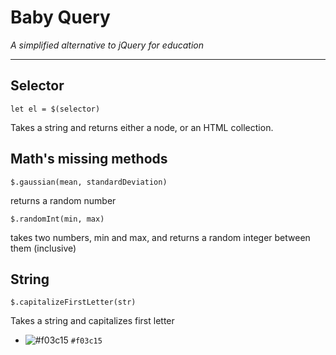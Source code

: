 # Baby Query

_A simplified alternative to jQuery for education_

***

## Selector

    let el = $(selector)

Takes a string and returns either a node, or an HTML collection.
## Math's missing methods

    $.gaussian(mean, standardDeviation)

returns a random number

    $.randomInt(min, max)

takes two numbers, min and max, and returns a random integer between them (inclusive)

## String

    $.capitalizeFirstLetter(str)

Takes a string and capitalizes first letter

- ![#f03c15](https://placehold.it/15/f03c15/000000?text=+) `#f03c15`